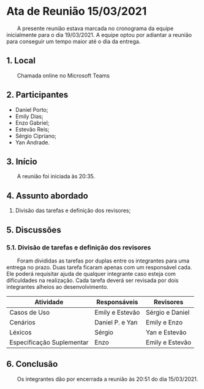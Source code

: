 # Ata de Reunião 15/03/2021
&emsp;&emsp;A presente reunião estava marcada no cronograma da equipe inicialmente para o dia 19/03/2021. A equipe optou por adiantar a reunião para conseguir um tempo maior até o dia da entrega.
## 1. Local

&emsp;&emsp;Chamada online no Microsoft Teams

## 2. Participantes
- Daniel Porto;
- Emily Dias;
- Enzo Gabriel;
- Estevão Reis;
- Sérgio Cipriano;
- Yan Andrade.

## 3. Início
&emsp;&emsp;A reunião foi iniciada às 20:35.

## 4. Assunto abordado

1. Divisão das tarefas e definição dos revisores;

## 5. Discussões

### 5.1. Divisão de tarefas e definição dos revisores
&emsp;&emsp;Foram divididas as tarefas por duplas entre os integrantes para uma entrega no prazo. Duas tarefa ficaram apenas com um responsável cada. Ele poderá requisitar ajuda de qualquer integrante caso esteja com dificuldades na realização. Cada tarefa deverá ser revisada por dois integrantes alheios ao desenvolvimento. 

| Atividade | Responsáveis | Revisores |
|--|--|--|
| Casos de Uso | Emily e Estevão | Sérgio e Daniel |
| Cenários | Daniel P. e Yan | Emily e Enzo |
| Léxicos | Sérgio | Yan e Estevão |
| Especificação Suplementar | Enzo | Emily e Estevão |

## 6. Conclusão
&emsp;&emsp;Os integrantes dão por encerrada a reunião às 20:51 do dia 15/03/2021.

